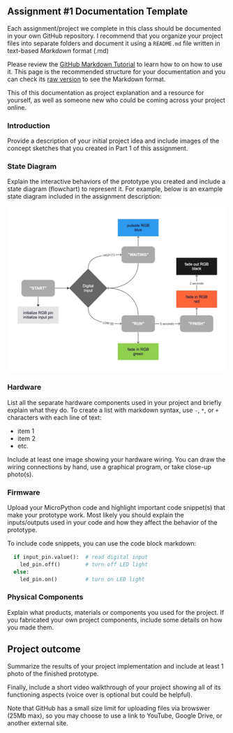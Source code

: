 ## Assignment #1 Documentation Template  
  
Each assignment/project we complete in this class should be documented in your own 
GitHub repository.  I recommend that you organize your project files into 
separate folders and document it using a `README.md` file written in 
text-based *Markdown* format (.md)  
  
Please review the [GitHub Markdown Tutorial](https://docs.github.com/en/get-started/writing-on-github/getting-started-with-writing-and-formatting-on-github/basic-writing-and-formatting-syntax) 
to learn how to on how to use it. This page is the recommended structure for your 
documentation and you can check its [raw version](https://github.com/pa-nik/FA24-IXD-256/edit/main/assignment01/README.md) 
to see the Markdown format.  
  
This of this documentation as project explanation and a resource for 
yourself, as well as someone new who could be coming across your project online. 

### Introduction

Provide a description of your initial project idea and include images of 
the concept sketches that you created in Part 1 of this assignment.  

### State Diagram

Explain the interactive behaviors of the prototype you created and include a 
state diagram (flowchart) to represent it.  For example, below is an example 
state diagram included in the assignment description:  

![state diagram example](state-diagram-example.jpg)  

### Hardware

List all the separate hardware components used in your project and briefly 
explain what they do. To create a list with markdown syntax, 
use `-`, `*`, or `+` characters with each line of text:  
* item 1  
* item 2   
* etc.  

Include at least one image showing your hardware wiring. You can draw the wiring 
connections by hand, use a graphical program, or take close-up photo(s).  

### Firmware   

Upload your MicroPython code and highlight important code snippet(s) that make 
your prototype work.  Most likely you should explain the inputs/outputs used 
in your code and how they affect the behavior of the prototype.

To include code snippets, you can use the code block markdown:

``` Python  
  if input_pin.value():  # read digital input
    led_pin.off()        # turn off LED light
  else:
    led_pin.on()         # turn on LED light
```

### Physical Components   

Explain what products, materials or components you used for the project. 
If you fabricated your own project components, include some details on 
how you made them.

## Project outcome  

Summarize the results of your project implementation and include at least 
1 photo of the finished prototype.  

Finally, include a short video walkthrough of your project showing all of 
its functioning aspects (voice over is optional but could be helpful).  

Note that GitHub has a small size limit for uploading files via browswer (25Mb max), 
so you may choose to use a link to YouTube, Google Drive, or another external site.